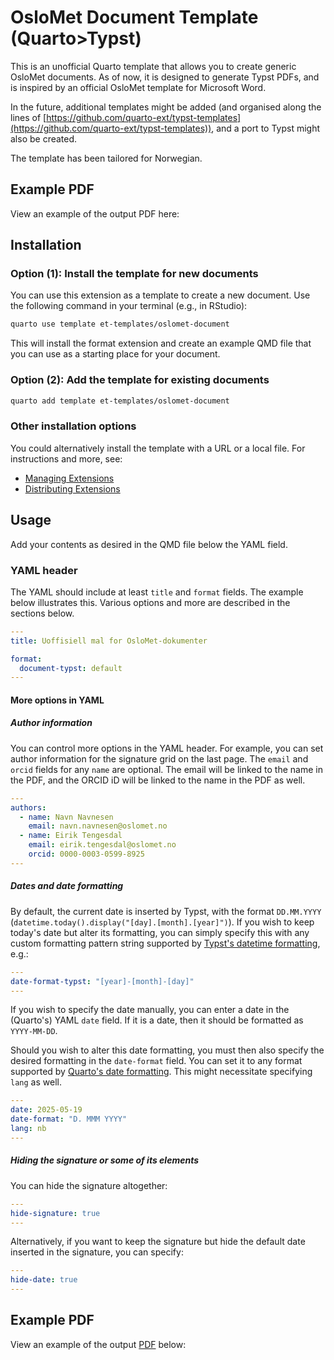 # OsloMet Document Template (Quarto>Typst)
This is an unofficial Quarto template that allows you to create generic OsloMet documents. As of now, it is designed to generate Typst PDFs, and is inspired by an official OsloMet template for Microsoft Word.

In the future, additional templates might be added (and organised along the lines of [https://github.com/quarto-ext/typst-templates](https://github.com/quarto-ext/typst-templates)), and a port to Typst might also be created.

The template has been tailored for Norwegian.

## Example PDF
View an example of the output PDF here:

## Installation
### Option (1): Install the template for new documents

You can use this extension as a template to create a new document. Use the following command in your terminal (e.g., in RStudio):

```bash
quarto use template et-templates/oslomet-document
```

This will install the format extension and create an example QMD file
that you can use as a starting place for your document.

### Option (2): Add the template for existing documents

```bash
quarto add template et-templates/oslomet-document
```

### Other installation options
You could alternatively install the template with a URL or a local file. For instructions and more, see:

- [Managing Extensions](https://quarto.org/docs/extensions/managing.html)
- [Distributing Extensions](https://quarto.org/docs/extensions/distributing.html)

## Usage

Add your contents as desired in the QMD file below the YAML field.

### YAML header

The YAML should include at least `title` and `format` fields. The example below illustrates this. Various options and more are described in the sections below.

```yaml
---
title: Uoffisiell mal for OsloMet-dokumenter

format:
  document-typst: default
---
```

#### More options in YAML
##### Author information
You can control more options in the YAML header. For example, you can set author information for the signature grid on the last page. The `email` and `orcid` fields for any `name` are optional. The email will be linked to the name in the PDF, and the ORCID iD will be linked to the name in the PDF as well.

```yaml
---
authors:
  - name: Navn Navnesen
    email: navn.navnesen@oslomet.no
  - name: Eirik Tengesdal
    email: eirik.tengesdal@oslomet.no
    orcid: 0000-0003-0599-8925
---
```

##### Dates and date formatting
By default, the current date is inserted by Typst, with the format `DD.MM.YYYY` (`datetime.today().display("[day].[month].[year]")`). If you wish to keep today's date but alter its formatting, you can simply specify this with any custom formatting pattern string supported by [Typst's datetime formatting](https://typst.app/docs/reference/foundations/datetime/), e.g.:

```yaml
---
date-format-typst: "[year]-[month]-[day]"
---
```

If you wish to specify the date manually, you can enter a date in the (Quarto's) YAML `date` field. If it is a date, then it should be formatted as `YYYY-MM-DD`.

Should you wish to alter this date formatting, you must then also specify the desired formatting in the `date-format` field. You can set it to any format supported by [Quarto's date formatting](https://quarto.org/docs/reference/dates.html). This might necessitate specifying `lang` as well.

```yaml
---
date: 2025-05-19
date-format: "D. MMM YYYY"
lang: nb
---
```

##### Hiding the signature or some of its elements
You can hide the signature altogether:

```yaml
---
hide-signature: true
---
```

Alternatively, if you want to keep the signature but hide the default date inserted in the signature, you can specify:

```yaml
---
hide-date: true
---
```

## Example PDF
View an example of the output [PDF](example.pdf) below:

<!-- PDF-TO-MARKDOWN:START -->
<!-- PDF-TO-MARKDOWN:END -->
